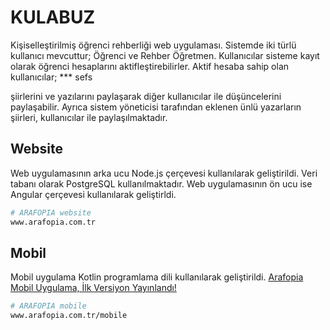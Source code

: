 # KULABUZ

Kişiselleştirilmiş öğrenci rehberliği web uygulaması. Sistemde iki türlü kullanıcı mevcuttur; Öğrenci ve Rehber Öğretmen. Kullanıcılar sisteme kayıt olarak öğrenci hesaplarını aktifleştirebilirler. Aktif hesaba sahip olan kullanıcılar;
*** sefs

şiirlerini ve yazılarını paylaşarak diğer kullanıcılar ile düşüncelerini paylaşabilir. Ayrıca sistem yöneticisi tarafından eklenen ünlü yazarların şiirleri, kullanıcılar ile paylaşılmaktadır.

## Website
Web uygulamasının arka ucu Node.js çerçevesi kullanılarak geliştirildi. Veri tabanı olarak PostgreSQL kullanılmaktadır.
Web uygulamasının ön ucu ise Angular çerçevesi kullanılarak geliştirldi.

```bash
# ARAFOPIA website
www.arafopia.com.tr
```

## Mobil
Mobil uygulama Kotlin programlama dili kullanılarak geliştirildi.
[Arafopia Mobil Uygulama, İlk Versiyon Yayınlandı!](https://www.youtube.com/watch?v=vyM0_AUeoEE)

```bash
# ARAFOPIA mobile
www.arafopia.com.tr/mobile
```
